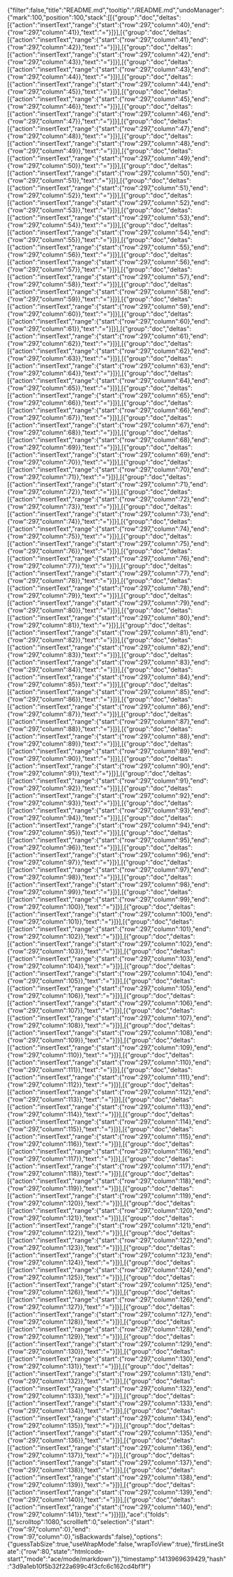 {"filter":false,"title":"README.md","tooltip":"/README.md","undoManager":{"mark":100,"position":100,"stack":[[{"group":"doc","deltas":[{"action":"insertText","range":{"start":{"row":297,"column":40},"end":{"row":297,"column":41}},"text":"="}]}],[{"group":"doc","deltas":[{"action":"insertText","range":{"start":{"row":297,"column":41},"end":{"row":297,"column":42}},"text":"="}]}],[{"group":"doc","deltas":[{"action":"insertText","range":{"start":{"row":297,"column":42},"end":{"row":297,"column":43}},"text":"="}]}],[{"group":"doc","deltas":[{"action":"insertText","range":{"start":{"row":297,"column":43},"end":{"row":297,"column":44}},"text":"="}]}],[{"group":"doc","deltas":[{"action":"insertText","range":{"start":{"row":297,"column":44},"end":{"row":297,"column":45}},"text":"="}]}],[{"group":"doc","deltas":[{"action":"insertText","range":{"start":{"row":297,"column":45},"end":{"row":297,"column":46}},"text":"="}]}],[{"group":"doc","deltas":[{"action":"insertText","range":{"start":{"row":297,"column":46},"end":{"row":297,"column":47}},"text":"="}]}],[{"group":"doc","deltas":[{"action":"insertText","range":{"start":{"row":297,"column":47},"end":{"row":297,"column":48}},"text":"="}]}],[{"group":"doc","deltas":[{"action":"insertText","range":{"start":{"row":297,"column":48},"end":{"row":297,"column":49}},"text":"="}]}],[{"group":"doc","deltas":[{"action":"insertText","range":{"start":{"row":297,"column":49},"end":{"row":297,"column":50}},"text":"="}]}],[{"group":"doc","deltas":[{"action":"insertText","range":{"start":{"row":297,"column":50},"end":{"row":297,"column":51}},"text":"="}]}],[{"group":"doc","deltas":[{"action":"insertText","range":{"start":{"row":297,"column":51},"end":{"row":297,"column":52}},"text":"="}]}],[{"group":"doc","deltas":[{"action":"insertText","range":{"start":{"row":297,"column":52},"end":{"row":297,"column":53}},"text":"="}]}],[{"group":"doc","deltas":[{"action":"insertText","range":{"start":{"row":297,"column":53},"end":{"row":297,"column":54}},"text":"="}]}],[{"group":"doc","deltas":[{"action":"insertText","range":{"start":{"row":297,"column":54},"end":{"row":297,"column":55}},"text":"="}]}],[{"group":"doc","deltas":[{"action":"insertText","range":{"start":{"row":297,"column":55},"end":{"row":297,"column":56}},"text":"="}]}],[{"group":"doc","deltas":[{"action":"insertText","range":{"start":{"row":297,"column":56},"end":{"row":297,"column":57}},"text":"="}]}],[{"group":"doc","deltas":[{"action":"insertText","range":{"start":{"row":297,"column":57},"end":{"row":297,"column":58}},"text":"="}]}],[{"group":"doc","deltas":[{"action":"insertText","range":{"start":{"row":297,"column":58},"end":{"row":297,"column":59}},"text":"="}]}],[{"group":"doc","deltas":[{"action":"insertText","range":{"start":{"row":297,"column":59},"end":{"row":297,"column":60}},"text":"="}]}],[{"group":"doc","deltas":[{"action":"insertText","range":{"start":{"row":297,"column":60},"end":{"row":297,"column":61}},"text":"="}]}],[{"group":"doc","deltas":[{"action":"insertText","range":{"start":{"row":297,"column":61},"end":{"row":297,"column":62}},"text":"="}]}],[{"group":"doc","deltas":[{"action":"insertText","range":{"start":{"row":297,"column":62},"end":{"row":297,"column":63}},"text":"="}]}],[{"group":"doc","deltas":[{"action":"insertText","range":{"start":{"row":297,"column":63},"end":{"row":297,"column":64}},"text":"="}]}],[{"group":"doc","deltas":[{"action":"insertText","range":{"start":{"row":297,"column":64},"end":{"row":297,"column":65}},"text":"="}]}],[{"group":"doc","deltas":[{"action":"insertText","range":{"start":{"row":297,"column":65},"end":{"row":297,"column":66}},"text":"="}]}],[{"group":"doc","deltas":[{"action":"insertText","range":{"start":{"row":297,"column":66},"end":{"row":297,"column":67}},"text":"="}]}],[{"group":"doc","deltas":[{"action":"insertText","range":{"start":{"row":297,"column":67},"end":{"row":297,"column":68}},"text":"="}]}],[{"group":"doc","deltas":[{"action":"insertText","range":{"start":{"row":297,"column":68},"end":{"row":297,"column":69}},"text":"="}]}],[{"group":"doc","deltas":[{"action":"insertText","range":{"start":{"row":297,"column":69},"end":{"row":297,"column":70}},"text":"="}]}],[{"group":"doc","deltas":[{"action":"insertText","range":{"start":{"row":297,"column":70},"end":{"row":297,"column":71}},"text":"="}]}],[{"group":"doc","deltas":[{"action":"insertText","range":{"start":{"row":297,"column":71},"end":{"row":297,"column":72}},"text":"="}]}],[{"group":"doc","deltas":[{"action":"insertText","range":{"start":{"row":297,"column":72},"end":{"row":297,"column":73}},"text":"="}]}],[{"group":"doc","deltas":[{"action":"insertText","range":{"start":{"row":297,"column":73},"end":{"row":297,"column":74}},"text":"="}]}],[{"group":"doc","deltas":[{"action":"insertText","range":{"start":{"row":297,"column":74},"end":{"row":297,"column":75}},"text":"="}]}],[{"group":"doc","deltas":[{"action":"insertText","range":{"start":{"row":297,"column":75},"end":{"row":297,"column":76}},"text":"="}]}],[{"group":"doc","deltas":[{"action":"insertText","range":{"start":{"row":297,"column":76},"end":{"row":297,"column":77}},"text":"="}]}],[{"group":"doc","deltas":[{"action":"insertText","range":{"start":{"row":297,"column":77},"end":{"row":297,"column":78}},"text":"="}]}],[{"group":"doc","deltas":[{"action":"insertText","range":{"start":{"row":297,"column":78},"end":{"row":297,"column":79}},"text":"="}]}],[{"group":"doc","deltas":[{"action":"insertText","range":{"start":{"row":297,"column":79},"end":{"row":297,"column":80}},"text":"="}]}],[{"group":"doc","deltas":[{"action":"insertText","range":{"start":{"row":297,"column":80},"end":{"row":297,"column":81}},"text":"="}]}],[{"group":"doc","deltas":[{"action":"insertText","range":{"start":{"row":297,"column":81},"end":{"row":297,"column":82}},"text":"="}]}],[{"group":"doc","deltas":[{"action":"insertText","range":{"start":{"row":297,"column":82},"end":{"row":297,"column":83}},"text":"="}]}],[{"group":"doc","deltas":[{"action":"insertText","range":{"start":{"row":297,"column":83},"end":{"row":297,"column":84}},"text":"="}]}],[{"group":"doc","deltas":[{"action":"insertText","range":{"start":{"row":297,"column":84},"end":{"row":297,"column":85}},"text":"="}]}],[{"group":"doc","deltas":[{"action":"insertText","range":{"start":{"row":297,"column":85},"end":{"row":297,"column":86}},"text":"="}]}],[{"group":"doc","deltas":[{"action":"insertText","range":{"start":{"row":297,"column":86},"end":{"row":297,"column":87}},"text":"="}]}],[{"group":"doc","deltas":[{"action":"insertText","range":{"start":{"row":297,"column":87},"end":{"row":297,"column":88}},"text":"="}]}],[{"group":"doc","deltas":[{"action":"insertText","range":{"start":{"row":297,"column":88},"end":{"row":297,"column":89}},"text":"="}]}],[{"group":"doc","deltas":[{"action":"insertText","range":{"start":{"row":297,"column":89},"end":{"row":297,"column":90}},"text":"="}]}],[{"group":"doc","deltas":[{"action":"insertText","range":{"start":{"row":297,"column":90},"end":{"row":297,"column":91}},"text":"="}]}],[{"group":"doc","deltas":[{"action":"insertText","range":{"start":{"row":297,"column":91},"end":{"row":297,"column":92}},"text":"="}]}],[{"group":"doc","deltas":[{"action":"insertText","range":{"start":{"row":297,"column":92},"end":{"row":297,"column":93}},"text":"="}]}],[{"group":"doc","deltas":[{"action":"insertText","range":{"start":{"row":297,"column":93},"end":{"row":297,"column":94}},"text":"="}]}],[{"group":"doc","deltas":[{"action":"insertText","range":{"start":{"row":297,"column":94},"end":{"row":297,"column":95}},"text":"="}]}],[{"group":"doc","deltas":[{"action":"insertText","range":{"start":{"row":297,"column":95},"end":{"row":297,"column":96}},"text":"="}]}],[{"group":"doc","deltas":[{"action":"insertText","range":{"start":{"row":297,"column":96},"end":{"row":297,"column":97}},"text":"="}]}],[{"group":"doc","deltas":[{"action":"insertText","range":{"start":{"row":297,"column":97},"end":{"row":297,"column":98}},"text":"="}]}],[{"group":"doc","deltas":[{"action":"insertText","range":{"start":{"row":297,"column":98},"end":{"row":297,"column":99}},"text":"="}]}],[{"group":"doc","deltas":[{"action":"insertText","range":{"start":{"row":297,"column":99},"end":{"row":297,"column":100}},"text":"="}]}],[{"group":"doc","deltas":[{"action":"insertText","range":{"start":{"row":297,"column":100},"end":{"row":297,"column":101}},"text":"="}]}],[{"group":"doc","deltas":[{"action":"insertText","range":{"start":{"row":297,"column":101},"end":{"row":297,"column":102}},"text":"="}]}],[{"group":"doc","deltas":[{"action":"insertText","range":{"start":{"row":297,"column":102},"end":{"row":297,"column":103}},"text":"="}]}],[{"group":"doc","deltas":[{"action":"insertText","range":{"start":{"row":297,"column":103},"end":{"row":297,"column":104}},"text":"="}]}],[{"group":"doc","deltas":[{"action":"insertText","range":{"start":{"row":297,"column":104},"end":{"row":297,"column":105}},"text":"="}]}],[{"group":"doc","deltas":[{"action":"insertText","range":{"start":{"row":297,"column":105},"end":{"row":297,"column":106}},"text":"="}]}],[{"group":"doc","deltas":[{"action":"insertText","range":{"start":{"row":297,"column":106},"end":{"row":297,"column":107}},"text":"="}]}],[{"group":"doc","deltas":[{"action":"insertText","range":{"start":{"row":297,"column":107},"end":{"row":297,"column":108}},"text":"="}]}],[{"group":"doc","deltas":[{"action":"insertText","range":{"start":{"row":297,"column":108},"end":{"row":297,"column":109}},"text":"="}]}],[{"group":"doc","deltas":[{"action":"insertText","range":{"start":{"row":297,"column":109},"end":{"row":297,"column":110}},"text":"="}]}],[{"group":"doc","deltas":[{"action":"insertText","range":{"start":{"row":297,"column":110},"end":{"row":297,"column":111}},"text":"="}]}],[{"group":"doc","deltas":[{"action":"insertText","range":{"start":{"row":297,"column":111},"end":{"row":297,"column":112}},"text":"="}]}],[{"group":"doc","deltas":[{"action":"insertText","range":{"start":{"row":297,"column":112},"end":{"row":297,"column":113}},"text":"="}]}],[{"group":"doc","deltas":[{"action":"insertText","range":{"start":{"row":297,"column":113},"end":{"row":297,"column":114}},"text":"="}]}],[{"group":"doc","deltas":[{"action":"insertText","range":{"start":{"row":297,"column":114},"end":{"row":297,"column":115}},"text":"="}]}],[{"group":"doc","deltas":[{"action":"insertText","range":{"start":{"row":297,"column":115},"end":{"row":297,"column":116}},"text":"="}]}],[{"group":"doc","deltas":[{"action":"insertText","range":{"start":{"row":297,"column":116},"end":{"row":297,"column":117}},"text":"="}]}],[{"group":"doc","deltas":[{"action":"insertText","range":{"start":{"row":297,"column":117},"end":{"row":297,"column":118}},"text":"="}]}],[{"group":"doc","deltas":[{"action":"insertText","range":{"start":{"row":297,"column":118},"end":{"row":297,"column":119}},"text":"="}]}],[{"group":"doc","deltas":[{"action":"insertText","range":{"start":{"row":297,"column":119},"end":{"row":297,"column":120}},"text":"="}]}],[{"group":"doc","deltas":[{"action":"insertText","range":{"start":{"row":297,"column":120},"end":{"row":297,"column":121}},"text":"="}]}],[{"group":"doc","deltas":[{"action":"insertText","range":{"start":{"row":297,"column":121},"end":{"row":297,"column":122}},"text":"="}]}],[{"group":"doc","deltas":[{"action":"insertText","range":{"start":{"row":297,"column":122},"end":{"row":297,"column":123}},"text":"="}]}],[{"group":"doc","deltas":[{"action":"insertText","range":{"start":{"row":297,"column":123},"end":{"row":297,"column":124}},"text":"="}]}],[{"group":"doc","deltas":[{"action":"insertText","range":{"start":{"row":297,"column":124},"end":{"row":297,"column":125}},"text":"="}]}],[{"group":"doc","deltas":[{"action":"insertText","range":{"start":{"row":297,"column":125},"end":{"row":297,"column":126}},"text":"="}]}],[{"group":"doc","deltas":[{"action":"insertText","range":{"start":{"row":297,"column":126},"end":{"row":297,"column":127}},"text":"="}]}],[{"group":"doc","deltas":[{"action":"insertText","range":{"start":{"row":297,"column":127},"end":{"row":297,"column":128}},"text":"="}]}],[{"group":"doc","deltas":[{"action":"insertText","range":{"start":{"row":297,"column":128},"end":{"row":297,"column":129}},"text":"="}]}],[{"group":"doc","deltas":[{"action":"insertText","range":{"start":{"row":297,"column":129},"end":{"row":297,"column":130}},"text":"="}]}],[{"group":"doc","deltas":[{"action":"insertText","range":{"start":{"row":297,"column":130},"end":{"row":297,"column":131}},"text":"="}]}],[{"group":"doc","deltas":[{"action":"insertText","range":{"start":{"row":297,"column":131},"end":{"row":297,"column":132}},"text":"="}]}],[{"group":"doc","deltas":[{"action":"insertText","range":{"start":{"row":297,"column":132},"end":{"row":297,"column":133}},"text":"="}]}],[{"group":"doc","deltas":[{"action":"insertText","range":{"start":{"row":297,"column":133},"end":{"row":297,"column":134}},"text":"="}]}],[{"group":"doc","deltas":[{"action":"insertText","range":{"start":{"row":297,"column":134},"end":{"row":297,"column":135}},"text":"="}]}],[{"group":"doc","deltas":[{"action":"insertText","range":{"start":{"row":297,"column":135},"end":{"row":297,"column":136}},"text":"="}]}],[{"group":"doc","deltas":[{"action":"insertText","range":{"start":{"row":297,"column":136},"end":{"row":297,"column":137}},"text":"="}]}],[{"group":"doc","deltas":[{"action":"insertText","range":{"start":{"row":297,"column":137},"end":{"row":297,"column":138}},"text":"="}]}],[{"group":"doc","deltas":[{"action":"insertText","range":{"start":{"row":297,"column":138},"end":{"row":297,"column":139}},"text":"="}]}],[{"group":"doc","deltas":[{"action":"insertText","range":{"start":{"row":297,"column":139},"end":{"row":297,"column":140}},"text":"="}]}],[{"group":"doc","deltas":[{"action":"insertText","range":{"start":{"row":297,"column":140},"end":{"row":297,"column":141}},"text":"="}]}]]},"ace":{"folds":[],"scrolltop":1080,"scrollleft":0,"selection":{"start":{"row":97,"column":0},"end":{"row":97,"column":0},"isBackwards":false},"options":{"guessTabSize":true,"useWrapMode":false,"wrapToView":true},"firstLineState":{"row":80,"state":"htmlcode-start","mode":"ace/mode/markdown"}},"timestamp":1413969639429,"hash":"3d9a1eb10f5b32f22a699c4f3cfc6c162cd4bf1f"}